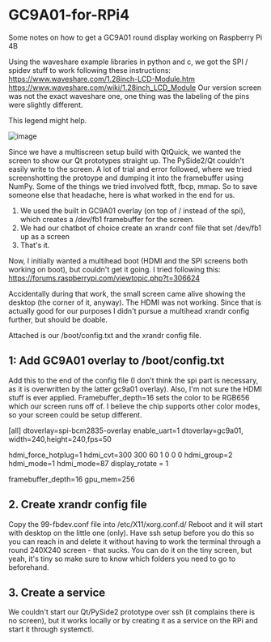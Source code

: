 # GC9A01-for-RPi4
Some notes on how to get a GC9A01 round display working on Raspberry Pi 4B

Using the waveshare example libraries in python and c, we got the SPI / spidev stuff to work following these instructions: https://www.waveshare.com/1.28inch-LCD-Module.htm 
https://www.waveshare.com/wiki/1.28inch_LCD_Module
Our version screen was not the exact waveshare one, one thing was the labeling of the pins were slightly different.

This legend might help.

![image](https://user-images.githubusercontent.com/4274027/232006743-2ff9074b-6da4-4c6f-ae94-9c9215d7b3e4.png)

Since we have a multiscreen setup build with QtQuick, we wanted the screen to show our Qt prototypes straight up. The PySide2/Qt couldn't easily write to the screen. A lot of trial and error followed, where we tried screenshotting the protoype and dumping it into the framebuffer using NumPy. Some of the things we tried involved fbtft, fbcp, mmap. So to save someone else that headache, here is what worked in the end for us. 

1. We used the built in GC9A01 overlay (on top of / instead of the spi), which creates a /dev/fb1 framebuffer for the screen.
2. We had our chatbot of choice create an xrandr conf file that set /dev/fb1 up as a screen
3. That's it.

Now, I initially wanted a multihead boot (HDMI and the SPI screens both working on boot), but couldn't get it going. I tried following this:
https://forums.raspberrypi.com/viewtopic.php?t=306624

Accidentally during that work, the small screen came alive showing the desktop (the corner of it, anyway). The HDMI was not working. Since that is actually good for our purposes I didn't pursue a multihead xrandr config further, but should be doable.

Attached is our /boot/config.txt and the xrandr config file. 

## 1: Add GC9A01 overlay to /boot/config.txt
Add this to the end of the config file (I don't think the spi part is necessary, as it is overwritten by the latter gc9a01 overlay). Also, I'm not sure the HDMI stuff is ever applied. Framebuffer_depth=16 sets the color to be RGB656 which our screen runs off of. I believe the chip supports other color modes, so your screen could be setup different.

[all]
dtoverlay=spi-bcm2835-overlay
enable_uart=1
dtoverlay=gc9a01, width=240,height=240,fps=50

hdmi_force_hotplug=1 
hdmi_cvt=300 300 60 1 0 0 0 
hdmi_group=2 
hdmi_mode=1 
hdmi_mode=87 
display_rotate = 1 

framebuffer_depth=16
gpu_mem=256

## 2. Create xrandr config file
Copy the 99-fbdev.conf file into /etc/X11/xorg.conf.d/ Reboot and it will start with desktop on the little one (only). Have ssh setup before you do this so you can reach in and delete it without having to work the terminal through a round 240X240 screen - that sucks. You can do it on the tiny screen, but yeah, it's tiny so make sure to know which folders you need to go to beforehand.

## 3. Create a service
We couldn't start our Qt/PySide2 prototype over ssh (it complains there is no screen), but it works locally or by creating it as a service on the RPi and start it through systemctl.
